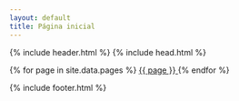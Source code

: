 ```yaml
---
layout: default
title: Página inicial
---
```


{% include header.html %}
{% include head.html %}

<div class="centralizado">
  {% for page in site.data.pages %}
    <a href="/{{ site.repository-name }}/{{ page | downcase | replace: " ", "_" }}/" > {{ page }} </a>
  {% endfor %}
<div>

{% include footer.html %}
